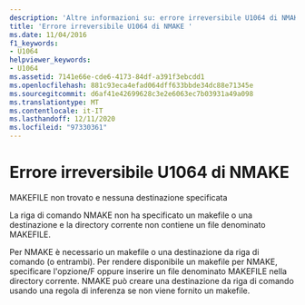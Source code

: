 ```yaml
---
description: 'Altre informazioni su: errore irreversibile U1064 di NMAKE'
title: 'Errore irreversibile U1064 di NMAKE '
ms.date: 11/04/2016
f1_keywords:
- U1064
helpviewer_keywords:
- U1064
ms.assetid: 7141e66e-cde6-4173-84df-a391f3ebcdd1
ms.openlocfilehash: 881c93eca4efad064dff633bbde34dc88e71345e
ms.sourcegitcommit: d6af41e42699628c3e2e6063ec7b03931a49a098
ms.translationtype: MT
ms.contentlocale: it-IT
ms.lasthandoff: 12/11/2020
ms.locfileid: "97330361"
---
```

# <a name="nmake-fatal-error-u1064"></a>Errore irreversibile U1064 di NMAKE 

MAKEFILE non trovato e nessuna destinazione specificata

La riga di comando NMAKE non ha specificato un makefile o una destinazione e la directory corrente non contiene un file denominato MAKEFILE.

Per NMAKE è necessario un makefile o una destinazione da riga di comando (o entrambi). Per rendere disponibile un makefile per NMAKE, specificare l'opzione/F oppure inserire un file denominato MAKEFILE nella directory corrente. NMAKE può creare una destinazione da riga di comando usando una regola di inferenza se non viene fornito un makefile.
